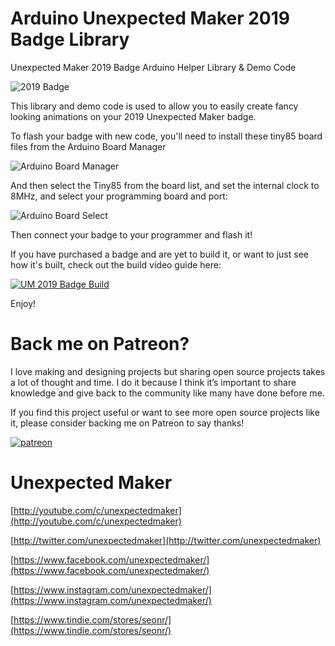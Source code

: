 # Arduino Unexpected Maker 2019 Badge Library
Unexpected Maker 2019 Badge Arduino Helper Library &amp; Demo Code

![2019 Badge](http://3sprockets.com.au/um/projects/badge_2019/Badge3_2019.gif)

This library and demo code is used to allow you to easily create fancy looking animations on your 2019 Unexpected Maker badge.

To flash your badge with new code, you'll need to install these tiny85 board files from the Arduino Board Manager

![Arduino Board Manager](http://3sprockets.com.au/um/projects/badge_2019/arduino_attiny85.jpg)

And then select the Tiny85 from the board list, and set the internal clock to 8MHz, and select your programming board and port:

![Arduino Board Select](http://3sprockets.com.au/um/projects/badge_2019/arduino_board_select.jpg)

Then connect your badge to your programmer and flash it!

If you have purchased a badge and are yet to build it, or want to just see how it's built, check out the build video guide here:

[ ![UM 2019 Badge Build](http://img.youtube.com/vi/16enYPqqIAc/0.jpg) ](https://www.youtube.com/watch?v=16enYPqqIAc "UM 2019 Badge Build")

Enjoy!

# Back me on Patreon?
I love making and designing projects but sharing open source projects takes a lot of thought and time. I do it because I think it’s important to share knowledge and give back to the community like many have done before me.

If you find this project useful or want to see more open source projects like it, please consider backing me on Patreon to say thanks!

[ ![patreon](http://3sprockets.com.au/um/PatreonSmall.jpg) ](https://www.patreon.com/unexpectedmaker)

# Unexpected Maker
[http://youtube.com/c/unexpectedmaker](http://youtube.com/c/unexpectedmaker)

[http://twitter.com/unexpectedmaker](http://twitter.com/unexpectedmaker)

[https://www.facebook.com/unexpectedmaker/](https://www.facebook.com/unexpectedmaker/)

[https://www.instagram.com/unexpectedmaker/](https://www.instagram.com/unexpectedmaker/)

[https://www.tindie.com/stores/seonr/](https://www.tindie.com/stores/seonr/)
